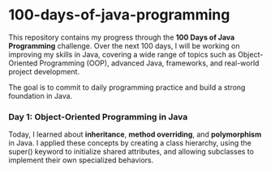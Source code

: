 # 100-days-of-java-programming

This repository contains my progress through the **100 Days of Java Programming** challenge. Over the next 100 days, I will be working on improving my skills in Java, covering a wide range of topics such as Object-Oriented Programming (OOP), advanced Java, frameworks, and real-world project development.

The goal is to commit to daily programming practice and build a strong foundation in Java.

### Day 1: Object-Oriented Programming in Java
Today, I learned about **inheritance**, **method overriding**, and **polymorphism** in Java. I applied these concepts by creating a class hierarchy, using the super() keyword to initialize shared attributes, and allowing subclasses to implement their own specialized behaviors.


